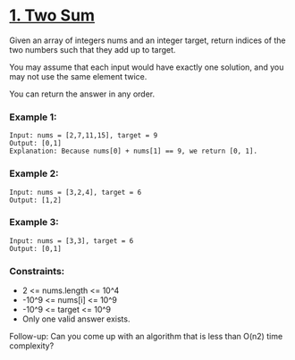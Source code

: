 # [1. Two Sum](https://leetcode.com/problems/two-sum/)

Given an array of integers nums and an integer target, return indices of the two numbers such that they add up to target.

You may assume that each input would have exactly one solution, and you may not use the same element twice.

You can return the answer in any order.

 
### Example 1:
```text
Input: nums = [2,7,11,15], target = 9
Output: [0,1]
Explanation: Because nums[0] + nums[1] == 9, we return [0, 1].
```
### Example 2:
```text
Input: nums = [3,2,4], target = 6
Output: [1,2]
```
### Example 3:
```text
Input: nums = [3,3], target = 6
Output: [0,1]
```
 

### Constraints:

* 2 <= nums.length <= 10^4
* -10^9 <= nums[i] <= 10^9
* -10^9 <= target <= 10^9
* Only one valid answer exists.
 

Follow-up: Can you come up with an algorithm that is less than O(n2) time complexity?
